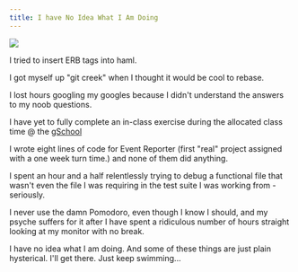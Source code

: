 ```yaml
---
title: I have No Idea What I Am Doing
---
```


![](./woman_computer.png)

I tried to insert ERB tags into haml.

I got myself up "git creek" when I thought it would be cool to rebase. 

I lost hours googling my googles because I didn't understand the
answers to my noob questions.

I have yet to fully complete an in-class exercise during the allocated
class time @ the <a href= "http://www.gschool.it/" target=
"blank">gSchool</a>   

I wrote eight lines of code for Event Reporter (first "real" project
assigned with a one week turn time.) and none of them did
anything.

I spent an hour and a half relentlessly trying to debug a functional
file that wasn't even the file I was requiring in the test suite I was
working from - seriously. 

I never use the damn Pomodoro, even though I know I should, and my psyche suffers for it after I have spent a ridiculous number of hours straight looking at my monitor with no break. 

I have no idea what I am doing. And some of these things are just plain
hysterical. I'll get there. Just keep swimming...
